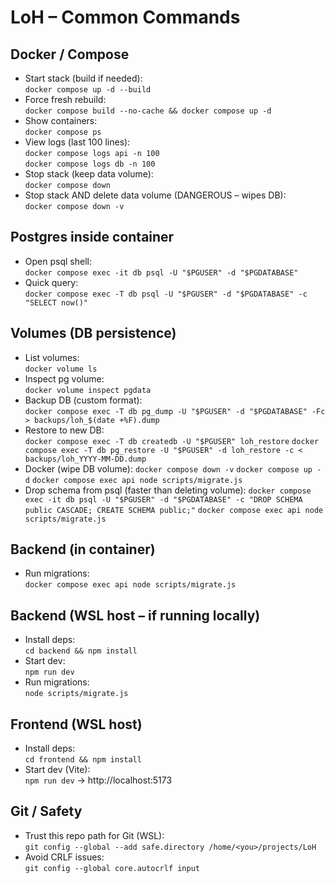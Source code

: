 # LoH – Common Commands

## Docker / Compose
- Start stack (build if needed):  
  `docker compose up -d --build`
- Force fresh rebuild:  
  `docker compose build --no-cache && docker compose up -d`
- Show containers:  
  `docker compose ps`
- View logs (last 100 lines):  
  `docker compose logs api -n 100`  
  `docker compose logs db -n 100`
- Stop stack (keep data volume):  
  `docker compose down`
- Stop stack AND delete data volume (DANGEROUS – wipes DB):  
  `docker compose down -v`

## Postgres inside container
- Open psql shell:  
  `docker compose exec -it db psql -U "$PGUSER" -d "$PGDATABASE"`
- Quick query:  
  `docker compose exec -T db psql -U "$PGUSER" -d "$PGDATABASE" -c "SELECT now()"`

## Volumes (DB persistence)
- List volumes:  
  `docker volume ls`
- Inspect pg volume:  
  `docker volume inspect pgdata`
- Backup DB (custom format):  
  `docker compose exec -T db pg_dump -U "$PGUSER" -d "$PGDATABASE" -Fc > backups/loh_$(date +%F).dump`
- Restore to new DB:  
  `docker compose exec -T db createdb -U "$PGUSER" loh_restore`
  `docker compose exec -T db pg_restore -U "$PGUSER" -d loh_restore -c < backups/loh_YYYY-MM-DD.dump`
- Docker (wipe DB volume):
  `docker compose down -v`
  `docker compose up -d`
  `docker compose exec api node scripts/migrate.js`
- Drop schema from psql (faster than deleting volume):
  `docker compose exec -it db psql -U "$PGUSER" -d "$PGDATABASE" -c "DROP SCHEMA public CASCADE; CREATE SCHEMA public;"`
  `docker compose exec api node scripts/migrate.js`

## Backend (in container)
- Run migrations:  
`docker compose exec api node scripts/migrate.js`

## Backend (WSL host – if running locally)
- Install deps:  
`cd backend && npm install`
- Start dev:  
`npm run dev`
- Run migrations:  
`node scripts/migrate.js`

## Frontend (WSL host)
- Install deps:  
`cd frontend && npm install`
- Start dev (Vite):  
`npm run dev` → http://localhost:5173

## Git / Safety
- Trust this repo path for Git (WSL):  
`git config --global --add safe.directory /home/<you>/projects/LoH`
- Avoid CRLF issues:  
`git config --global core.autocrlf input`
